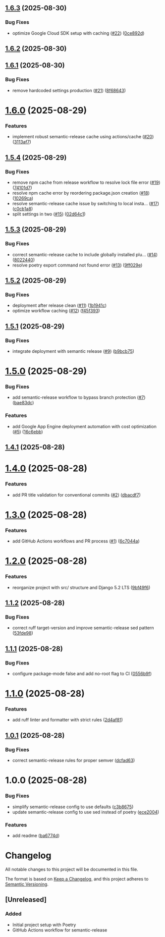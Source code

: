 ## [1.6.3](https://github.com/Vichoko/tibia-hunts/compare/v1.6.2...v1.6.3) (2025-08-30)


### Bug Fixes

* optimize Google Cloud SDK setup with caching ([#22](https://github.com/Vichoko/tibia-hunts/issues/22)) ([0ce892d](https://github.com/Vichoko/tibia-hunts/commit/0ce892dc8c7b7578e71db1cc9f592fb844de9ef3))

## [1.6.2](https://github.com/Vichoko/tibia-hunts/compare/v1.6.1...v1.6.2) (2025-08-30)

## [1.6.1](https://github.com/Vichoko/tibia-hunts/compare/v1.6.0...v1.6.1) (2025-08-30)


### Bug Fixes

* remove hardcoded settings production ([#21](https://github.com/Vichoko/tibia-hunts/issues/21)) ([8f68643](https://github.com/Vichoko/tibia-hunts/commit/8f686433e03b1232f23b797a4cfff560b261d066))

# [1.6.0](https://github.com/Vichoko/tibia-hunts/compare/v1.5.4...v1.6.0) (2025-08-29)


### Features

* implement robust semantic-release cache using actions/cache ([#20](https://github.com/Vichoko/tibia-hunts/issues/20)) ([3113af7](https://github.com/Vichoko/tibia-hunts/commit/3113af7d2a0466132198d09b0d74153829f8697e))

## [1.5.4](https://github.com/Vichoko/tibia-hunts/compare/v1.5.3...v1.5.4) (2025-08-29)


### Bug Fixes

* remove npm cache from release workflow to resolve lock file error ([#19](https://github.com/Vichoko/tibia-hunts/issues/19)) ([74101d7](https://github.com/Vichoko/tibia-hunts/commit/74101d7ad6ef8e3f000a41f81e7fc5d3e7a60c44))
* resolve npm cache error by reordering package.json creation ([#18](https://github.com/Vichoko/tibia-hunts/issues/18)) ([10269ca](https://github.com/Vichoko/tibia-hunts/commit/10269ca929f1380f25f72d0979e4ca2f7150c90a))
* resolve semantic-release cache issue by switching to local insta… ([#17](https://github.com/Vichoko/tibia-hunts/issues/17)) ([c0cb1a8](https://github.com/Vichoko/tibia-hunts/commit/c0cb1a88dbc82d58fa1ba3daeea72fe1f91d9e83))
* split settings in two ([#15](https://github.com/Vichoko/tibia-hunts/issues/15)) ([02d64c1](https://github.com/Vichoko/tibia-hunts/commit/02d64c180857c4d3b2f186132bec6b9ad0e50b32))

## [1.5.3](https://github.com/Vichoko/tibia-hunts/compare/v1.5.2...v1.5.3) (2025-08-29)


### Bug Fixes

* correct semantic-release cache to include globally installed plu… ([#14](https://github.com/Vichoko/tibia-hunts/issues/14)) ([8022440](https://github.com/Vichoko/tibia-hunts/commit/80224405128ab162988834a7c87aaa11c727c11d))
* resolve poetry export command not found error ([#13](https://github.com/Vichoko/tibia-hunts/issues/13)) ([9ff029e](https://github.com/Vichoko/tibia-hunts/commit/9ff029e5a4375c1e843b6f2da6e338b24e4c4969))

## [1.5.2](https://github.com/Vichoko/tibia-hunts/compare/v1.5.1...v1.5.2) (2025-08-29)


### Bug Fixes

* deployment after release clean ([#11](https://github.com/Vichoko/tibia-hunts/issues/11)) ([1b1941c](https://github.com/Vichoko/tibia-hunts/commit/1b1941ce7c095f2fc0b0d8d3c1960fd9b2df19a8))
* optimize workflow caching ([#12](https://github.com/Vichoko/tibia-hunts/issues/12)) ([f45f393](https://github.com/Vichoko/tibia-hunts/commit/f45f3932d00f1f0152c84e106c4b9afca6fd5340))

## [1.5.1](https://github.com/Vichoko/tibia-hunts/compare/v1.5.0...v1.5.1) (2025-08-29)


### Bug Fixes

* integrate deployment with semantic release ([#9](https://github.com/Vichoko/tibia-hunts/issues/9)) ([b9bcb75](https://github.com/Vichoko/tibia-hunts/commit/b9bcb7502cc143aa259ce64ba0b6ff857aa4fc02))

# [1.5.0](https://github.com/Vichoko/tibia-hunts/compare/v1.4.1...v1.5.0) (2025-08-29)


### Bug Fixes

* add semantic-release workflow to bypass branch protection ([#7](https://github.com/Vichoko/tibia-hunts/issues/7)) ([bae83dc](https://github.com/Vichoko/tibia-hunts/commit/bae83dcd844aae9dce67512414c6f5c8e76ce7d3))


### Features

* add Google App Engine deployment automation with cost optimization ([#5](https://github.com/Vichoko/tibia-hunts/issues/5)) ([16c6ebb](https://github.com/Vichoko/tibia-hunts/commit/16c6ebb8541d18d2d3eddbdb1252015ffb989659))

## [1.4.1](https://github.com/Vichoko/tibia-hunts/compare/v1.4.0...v1.4.1) (2025-08-28)

# [1.4.0](https://github.com/Vichoko/tibia-hunts/compare/v1.3.0...v1.4.0) (2025-08-28)


### Features

* add PR title validation for conventional commits ([#2](https://github.com/Vichoko/tibia-hunts/issues/2)) ([dbacdf7](https://github.com/Vichoko/tibia-hunts/commit/dbacdf79bfacff3b7bece033b105db05267a9191))

# [1.3.0](https://github.com/Vichoko/tibia-hunts/compare/v1.2.0...v1.3.0) (2025-08-28)


### Features

* add GitHub Actions workflows and PR process ([#1](https://github.com/Vichoko/tibia-hunts/issues/1)) ([6c7044a](https://github.com/Vichoko/tibia-hunts/commit/6c7044ac2997c038ace252ad2a3e7ec928245b60))

# [1.2.0](https://github.com/Vichoko/tibia-hunts/compare/v1.1.2...v1.2.0) (2025-08-28)


### Features

* reorganize project with src/ structure and Django 5.2 LTS ([9bf49f6](https://github.com/Vichoko/tibia-hunts/commit/9bf49f61a373a6fdd6e40067b86fac0546102218))

## [1.1.2](https://github.com/Vichoko/tibia-hunts/compare/v1.1.1...v1.1.2) (2025-08-28)


### Bug Fixes

* correct ruff target-version and improve semantic-release sed pattern ([53fde98](https://github.com/Vichoko/tibia-hunts/commit/53fde98acc34058a68a0946cbf528e3caf170ad2))

## [1.1.1](https://github.com/Vichoko/tibia-hunts/compare/v1.1.0...v1.1.1) (2025-08-28)


### Bug Fixes

* configure package-mode false and add no-root flag to CI ([0556b9f](https://github.com/Vichoko/tibia-hunts/commit/0556b9f1e1637f6269317f3c923fae7c0e2334b8))

# [1.1.0](https://github.com/Vichoko/tibia-hunts/compare/v1.0.1...v1.1.0) (2025-08-28)


### Features

* add ruff linter and formatter with strict rules ([2d4af81](https://github.com/Vichoko/tibia-hunts/commit/2d4af8136b6abdefd236e3626329704b386b795a))

## [1.0.1](https://github.com/Vichoko/tibia-hunts/compare/v1.0.0...v1.0.1) (2025-08-28)


### Bug Fixes

* correct semantic-release rules for proper semver ([dcfad63](https://github.com/Vichoko/tibia-hunts/commit/dcfad63a501e51db13c7bba678d26907ad1009a6))

# 1.0.0 (2025-08-28)


### Bug Fixes

* simplify semantic-release config to use defaults ([c3b8675](https://github.com/Vichoko/tibia-hunts/commit/c3b867563ac38d4b48665deb9f514712f419e461))
* update semantic-release config to use sed instead of poetry ([ece2004](https://github.com/Vichoko/tibia-hunts/commit/ece2004fc87064b2df2d23dad20edaef09aa2fdf))


### Features

* add readme ([ba6774d](https://github.com/Vichoko/tibia-hunts/commit/ba6774da8d06b3add7fd6201037baca5662433ce))

# Changelog

All notable changes to this project will be documented in this file.

The format is based on [Keep a Changelog](https://keepachangelog.com/en/1.0.0/),
and this project adheres to [Semantic Versioning](https://semver.org/spec/v2.0.0.html).

## [Unreleased]

### Added
- Initial project setup with Poetry
- GitHub Actions workflow for semantic-release
